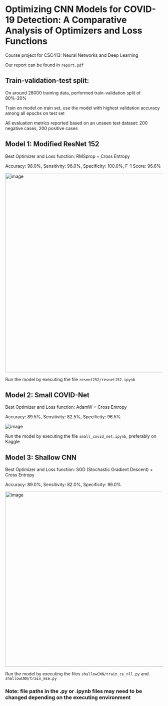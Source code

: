 # Optimizing CNN Models for COVID-19 Detection: A Comparative Analysis of Optimizers and Loss Functions
 Course project for CSC413: Neural Networks and Deep Learning

Our report can be found in `report.pdf`

## Train-validation-test split:
On around 28000 training data, performed train-validation split of 80%-20%

Train on model on train set, use the model with highest validation accuracy among all epochs on test set

All evaluation metrics reported based on an unseen test dataset: 200 negative cases, 200 positive cases

## Model 1: Modified ResNet 152

Best Optimizer and Loss function: RMSprop + Cross Entropy

Accuracy: 98.0%, Sensitivity: 96.0%, Specificity: 100.0%, F-1 Score: 96.6%

<img width="635" alt="image" src="https://user-images.githubusercontent.com/32078486/233146058-6df2ce5a-bf2a-432d-89e7-133792d535be.png">

Run the model by executing the file `resnet152/resnet152.ipynb` 

## Model 2: Small COVID-Net


Best Optimizer and Loss function: AdamW + Cross Entropy

Accuracy: 89.5%, Sensitivity: 82.5%, Specificity: 96.5%

![image](https://user-images.githubusercontent.com/32078486/233145939-3c3c7498-67ad-45c9-9136-9ab5e1a16098.png)

Run the model by executing the file `small_covid_net.ipynb`, preferably on Kaggle

## Model 3: Shallow CNN

Best Optimizer and Loss function: SGD (Stochastic Gradient Descent) + Cross Entropy

Accuracy: 89.0%, Sensitivity: 82.0%, Specificity: 96.0%

<img width="558" alt="image" src="https://user-images.githubusercontent.com/32078486/233146128-b10bb290-8d21-445a-b36f-2fc47ffa5488.png">

Run the model by executing the files `shallowCNN/train_ce_nll.py` and `shallowCNN/train_mse.py`

### Note: file paths in the .py or .ipynb files may need to be changed depending on the executing environment
